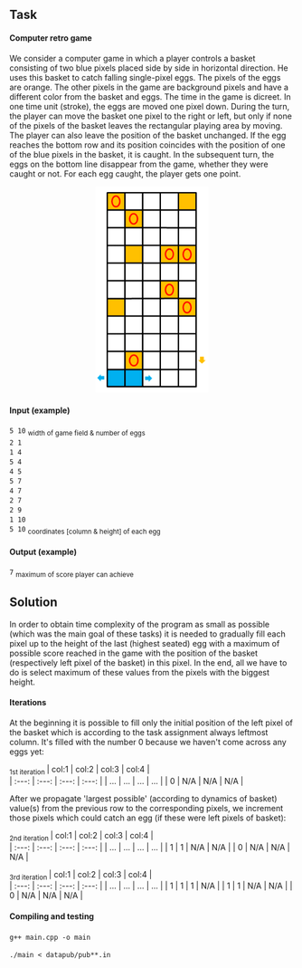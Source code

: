 ## Task

#### Computer retro game

We consider a computer game in which a player controls a basket consisting of two blue pixels placed side by side in horizontal direction. He uses this basket to catch falling single-pixel eggs. The pixels of the eggs are orange. The other pixels in the game are background pixels and have a different color from the basket and eggs. The time in the game is dicreet. In one time unit (stroke), the eggs are moved one pixel down. During the turn, the player can move the basket one pixel to the right or left, but only if none of the pixels of the basket leaves the rectangular playing area by moving. The player can also leave the position of the basket unchanged. If the egg reaches the bottom row and its position coincides with the position of one of the blue pixels in the basket, it is caught. In the subsequent turn, the eggs on the bottom line disappear from the game, whether they were caught or not. For each egg caught, the player gets one point.

<p align="center">
  <img src="pictures/example.png" width="200" title="example">
</p>

#### Input (example)

`5 10`  <sub> width of game field & number of eggs </sub>  
`2 1`  
`1 4`  
`5 4`  
`4 5`  
`5 7`  
`4 7`  
`2 7`  
`2 9`  
`1 10`  
`5 10`  <sub> coordinates [column & height] of each egg </sub>

#### Output (example)

`7` <sub> maximum of score player can achieve </sub>

## Solution

In order to obtain time complexity of the program as small as possible (which was the main goal of these tasks) it is needed to gradually fill each pixel up to the height of the last (highest seated) egg with a maximum of possible score reached in the game with the position of the basket (respectively left pixel of the basket) in this pixel. In the end, all we have to do is select maximum of these values from the pixels with the biggest height.

#### Iterations 

At the beginning it is possible to fill only the initial position of the left pixel of the basket which is according to the task assignment always leftmost column. It's filled with the number 0 because we haven't come across any eggs yet:

<sub> 1st iteration </sub>
| col:1 | col:2 | col:3 | col:4 |    
| :---: | :---: | :---: | :---: |
|  ...  |  ...  |  ...  |  ...  |
|   0   |  N/A  |  N/A  |  N/A  |  

After we propagate 'largest possible' (according to dynamics of basket) value(s) from the previous row to the corresponding pixels, we increment those pixels which could catch an egg (if these were left pixels of basket):

<sub> 2nd iteration </sub>
| col:1 | col:2 | col:3 | col:4 |    
| :---: | :---: | :---: | :---: |
|  ...  |  ...  |  ...  |  ...  |
|   1   |   1   |  N/A  |  N/A  |
|   0   |  N/A  |  N/A  |  N/A  | 

<sub> 3rd iteration </sub>
| col:1 | col:2 | col:3 | col:4 |    
| :---: | :---: | :---: | :---: |
|  ...  |  ...  |  ...  |  ...  |
|   1   |   1   |    1  |  N/A  |
|   1   |   1   |  N/A  |  N/A  |
|   0   |  N/A  |  N/A  |  N/A  |  

#### Compiling and testing

`g++ main.cpp -o main`  
  
`./main < datapub/pub**.in`



